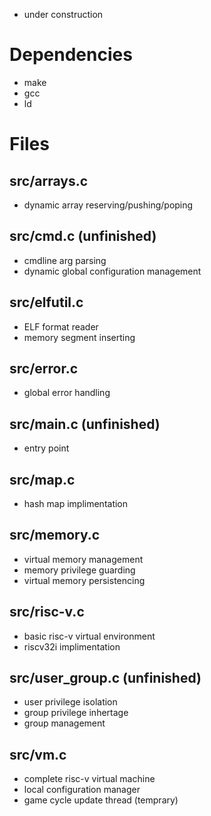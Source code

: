 - under construction

# Dependencies
- make
- gcc
- ld
# Files
src/arrays.c
---
- dynamic array reserving/pushing/poping

src/cmd.c (unfinished)
---
- cmdline arg parsing
- dynamic global configuration management

src/elfutil.c
---
- ELF format reader
- memory segment inserting

src/error.c
---
- global error handling

src/main.c (unfinished)
---
- entry point

src/map.c
---
- hash map implimentation

src/memory.c
---
- virtual memory management
- memory privilege guarding
- virtual memory persistencing

src/risc-v.c
---
- basic risc-v virtual environment
- riscv32i implimentation

src/user_group.c (unfinished)
---
- user privilege isolation
- group privilege inhertage
- group management

src/vm.c
---
- complete risc-v virtual machine
- local configuration manager
- game cycle update thread (temprary)
